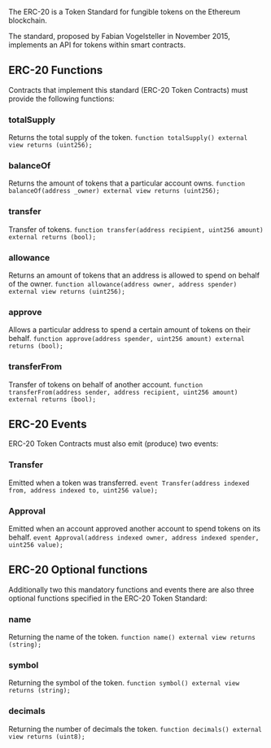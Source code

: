 The ERC-20 is a Token Standard for fungible tokens on the Ethereum blockchain.

The standard, proposed by Fabian Vogelsteller in November 2015, implements an API for tokens within smart contracts.

## ERC-20 Functions
Contracts that implement this standard (ERC-20 Token Contracts) must provide the following functions:

### totalSupply
Returns the total supply of the token.
`function totalSupply() external view returns (uint256);`

### balanceOf
Returns the amount of tokens that a particular account owns.
`function balanceOf(address _owner) external view returns (uint256);`

### transfer 
Transfer of tokens.
`function transfer(address recipient, uint256 amount) external returns (bool);`

### allowance
Returns an amount of tokens that an address is allowed to spend on behalf of the owner.
`function allowance(address owner, address spender) external view returns (uint256);`

### approve
Allows a particular address to spend a certain amount of tokens on their behalf.
`function approve(address spender, uint256 amount) external returns (bool);`

### transferFrom
Transfer of tokens on behalf of another account.
`function transferFrom(address sender, address recipient, uint256 amount) external returns (bool);`

## ERC-20 Events
ERC-20 Token Contracts must also emit (produce) two events:

### Transfer
Emitted when a token was transferred.
`event Transfer(address indexed from, address indexed to, uint256 value);`

### Approval
Emitted when an account approved another account to spend tokens on its behalf.
`event Approval(address indexed owner, address indexed spender, uint256 value);`

## ERC-20 Optional functions
Additionally two this mandatory functions and events there are also three optional functions specified in the ERC-20 Token Standard:

### name
Returning the name of the token.
`function name() external view returns (string);`

### symbol
Returning the symbol of the token.
`function symbol() external view returns (string);`

### decimals
Returning the number of decimals the token.
`function decimals() external view returns (uint8);`